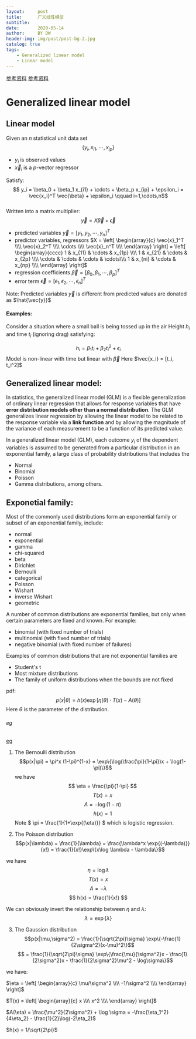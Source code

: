 ```yaml
---
layout:     post
title:      广义线性模型
subtitle:   
date:       2020-05-14
author:     BY DW
header-img: img/post/post-bg-2.jpg
catalog: true
tags:
    - Generalized linear model
    - Linear model
---
```

[参考资料](https://en.wikipedia.org/wiki/Generalized_linear_model)
[参考资料](https://en.wikipedia.org/wiki/Exponential_family)

# Generalized linear model
## Linear model
Given an $n$ statistical unit data set $$\{y_i, x_{i1},\cdots,x_{ip}\}$$ 
+ $y_i$ is observed values 
+ $\vec{x}_i$ is a $p$-vector regressor  

Satisfy:
$$ y_i = \beta_0 + \beta_1 x_{i1} + \cdots + \beta_p x_{ip} + \epsilon_i = \vec{x_i}^T \vec{\beta} + \epsilon_i \qquad i=1,\cdots,n$$  
Written into a matrix multiplier:  
$$ \vec{y} = X\vec{\beta}+\vec{\epsilon} $$

+ predicted variables $\vec{y} = [y_1, y_2,\cdots, y_n]^T$ 
+ predictor variables, regressors $X =
	\left[
    		\begin{array}{c}
        	\vec{x}_1^T \\\\
        	\vec{x}_2^T \\\\
        	\cdots \\\\
        	\vec{x}_n^T \\\\
    		\end{array}
	\right] = 
	\left[
    		\begin{array}{cccc}
        	1 & x_{11} & \cdots & x_{1p} \\\\
        	1 & x_{21} & \cdots & x_{2p} \\\\
        	\cdots & \cdots & \cdots & \cdots\\\\
        	1 & x_{ni} & \cdots & x_{np} \\\\
    		\end{array}
	\right]$
+ regression coefficients $\vec{\beta} = [\beta_0, \beta_1,\cdots, \beta_p]^T$  
+ error term $\vec{\epsilon} = [\epsilon_1, \epsilon_2,\cdots, \epsilon_n]^T$ 

Note: Predicted variables $\vec{y}$ is different from predicted values are donated as $\hat{\vec{y}}$

#### Examples:
Consider a situation where a small ball is being tossed up in the air
Height $h_i$ and time $t_i$ (ignoring drag) satisfying:

$$ h_i = \beta_1 t_i + \beta_2 t_i^2 + \epsilon_i$$
Model is non-linear with time but linear with $\vec{\beta}$
Here $\vec{x_i} = [t_i, t_i^2]$  

## Generalized linear model:
In statistics, the generalized linear model (GLM) is a flexible generalization of ordinary linear regression that allows for response variables that have **error distribution models other than a normal distribution**. The GLM generalizes linear regression by allowing the linear model to be related to the response variable via a **link function** and by allowing the magnitude of the variance of each measurement to be a function of its predicted value.  

In a generalized linear model (GLM), each outcome $y_i$ of the dependent variables is assumed to be generated from a particular distribution in an exponential family, a large class of probability distributions that includes the   

+ Normal
+ Binomial
+ Poisson
+ Gamma distributions, among others.  

## Exponetial family:  
Most of the commonly used distributions form an exponential family or subset of an exponential family, include:  
+ normal
+ exponential
+ gamma
+ chi-squared
+ beta
+ Dirichlet
+ Bernoulli
+ categorical
+ Poisson
+ Wishart
+ inverse Wishart
+ geometric  

A number of common distributions are exponential families, but only when certain parameters are fixed and known. For example:

+ binomial (with fixed number of trials)
+ multinomial (with fixed number of trials)
+ negative binomial (with fixed number of failures)  

Examples of common distributions that are not exponential families are  

+ Student's t
+ Most mixture distributions
+ The family of uniform distributions when the bounds are not fixed

pdf:
$$ p(x|\theta) = h(x)\exp[\eta(\theta)\cdot T(x)-A(\theta)]$$ 
Here $\theta$ is the parameter of the distribution.
###### eg
[eg](https://people.eecs.berkeley.edu/~jordan/courses/260-spring10/other-readings/chapter8.pdf)
1. The Bernoulli distribution
$$p(x|\pi) = \pi^x (1-\pi)^{1-x} = \exp\{\log(\frac{\pi}{1-\pi})x + \log(1-\pi)\}$$
we have
$$ \eta = \frac{\pi}{1-\pi} $$
$$ T(x) = x $$
$$ A = - \log(1-\pi) $$
$$ h(x) = 1 $$
Note $ \pi = \frac{1}{1+\exp{(\eta)}} $ which is logistic regression.

2. The Poisson distribution
$$p(x|\lambda) = \frac{1}{\lambda} = \frac{\lambda^x \exp{(-\lambda)}}{x!} = \frac{1}{x!}\exp\{x\log \lambda - \lambda\}$$

we have
$$ \eta = \log\lambda $$
$$ T(x) = x $$
$$ A = - \lambda $$
$$ h(x) = \frac{1}{x!} $$

We can obviously invert the relationship between $\eta$ and $\lambda$:
$$\lambda = \exp\{\lambda\}$$

3. The Gaussion distribution
$$p(x|\mu,\sigma^2) = \frac{1}{\sqrt{2\pi}\sigma} \exp\{-\frac{1}{2\sigma^2}(x-\mu)^2\}$$
$$ = \frac{1}{\sqrt{2\pi}\sigma} \exp\{\frac{\mu}{\sigma^2}x - \frac{1}{2\sigma^2}x - \frac{1}{2\sigma^2}\mu^2 - \log\sigma\}$$

we have:  

$\eta = \left[
    		\begin{array}{c}
        	\mu/\sigma^2 \\\\
        	-1/\sigma^2 \\\\
    		\end{array}
	\right]$

$T(x) = \left[
		\begin{array}{c}
		x \\\\
		x^2 \\\\
		\end{array}
\right]$

$A(\eta) = \frac{\mu^2}{2\sigma^2} + \log \sigma = -\frac{\eta_1^2}{4\eta_2} - \frac{1}{2}\log(-2\eta_2)$

$h(x) = 1/\sqrt{2\pi}$
